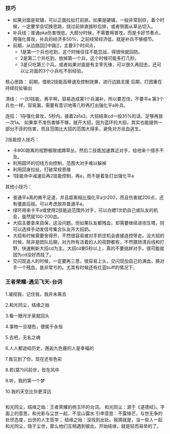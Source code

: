 ### 技巧

- 如果对面是软辅，可以正面拉扯打前排。如果是硬辅，一般非常刮痧，着个时候，一定要学会切换思路，绕过前排直接秒后排，或者侧面从草丛切入。
- 补兵线：普通pka伤害很低，大部分时候，不需要用普攻，而是卡好节奏点，用强化普攻，补兵的经济多50%，之前经常经济低，就是补兵不够细节。
- 前期，从边路回[[中路]]，主要3个时间点，
	- 1是第一个兵也吃到，这个时候往往不能恋战，得很快就回防。
	- 2是第二个并吃到，放掉第一个兵，这个时候可能多打几秒。
	- 3是只吃第三个兵。或者如果对面是有主宰先锋，可以很久再回去，还可以让对面的3个小兵吃不到经验。


核心思路：
前期，借助2技能高移速及控制效果，进行边路支援
后期，打团重在持续拉扯输出

清线：
一次1技能，再平啊，容易造成第1个兵漏补，所以要忍住，不要平a
第3个兵也一样，容易漏，需要有意识地等几秒再打出强化平a补兵。

连招：
1存强化普攻，5秒内。接着2a1a3。大招结束cd一般35%的话，足够再放一次1a。
如果拿不准伤害够不够，就开大招，因为蓝环的大招，其实也能提供一部分不菲的伤害，而且范围比大招的范围大得多，避免对方丝血逃生。

2技能控人技巧：
- 卡800距离的视野极限或蹲草丛，然后二技能加速靠近对手，给他来个措手不及。
- 利用圆环的切线方向控制，范围大对手难以躲掉
- 利用回身拉扯，打破常规思维
- 1技能命中减速后再2技能控制，再a，而不是着急打出强化平a

其他小技巧：
- 普通平a真的微不足道，并且距离相比强化平a少200，而且伤害就200点，还有僵直后摇。可以考虑放弃普通平a。
- 绿环用来卡平a或使用2技能追范围外对手，可以白嫖1次奶自己或队友的机会，虽然就100-200血。
- 大招主要拿来自保，这没问题。但如果队友都残血，却需要继续进攻压塔，则可以选择手动发信号集合队友开大招奶。
- 大招有时候需要舍得开，不然很容易被对手抓住机会直接连控带走。没大招的时候，除非是团队后期，对方所有活着的人的视野都有，不然猥琐清兵线和打野，快速刷新大招cd为主。大招cd剩5秒以上，真的不要挑衅对手，很可能就因为cd没好而挂了。
- 交闪现追人的时候，一定要再三思，很容易上头，交闪现加自己的满血，换对手一个残血，是非常亏的。尤其有时候还有红蓝buff的情况下。


### 王者荣耀-遇见飞天-台词

1.凝视我，记住我，我并未离去

2.和光同尘，结缘之始

3.看一眼月牙泉就回头

4.事物一旦褪色，便属于永恒

5.去吧，无名之魂

6.人人都途经历史，邂逅九色鹿的人是幸福的

7.我见到了你，现在还有色彩

8.若(莫?)问前世，皆在风中

9.听，我的第一个梦

10.我的天空比你更深远

## 
和光同尘，结缘之始：王者荣耀的杨玉环的台词。
和光同尘：源于《道德经》。字面上的意思，和光影与尘世一起，不显山露水
引申意思：不露锋芒，与世无争的处世态度，出世的人生哲学；
结缘之始：没找到出处。我猜就是，当一些人一起和光同尘，隐于尘世，那么他们互相遇到彼此，开始结缘，就是轻而易举的了。


